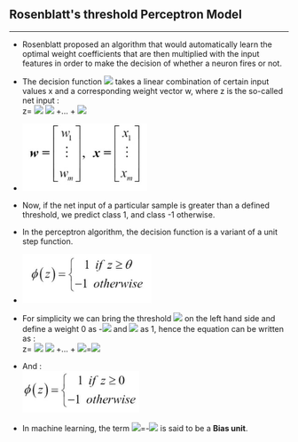 ## Rosenblatt's threshold Perceptron Model  
- - -

  * Rosenblatt proposed an algorithm that would automatically learn the optimal weight coefficients that are then multiplied with the input features in order to make the decision of whether a neuron fires or not.
  * The decision function <img src="http://latex.codecogs.com/svg.latex?\phi(z)" border="0"/> takes a linear combination of certain input values x and a corresponding weight vector w, where z is the so-called net input :
      <br>  z= <img src="http://latex.codecogs.com/svg.latex?w\textsubscript{1}x\textsubscript{1}" border="0"/> <img src="http://latex.codecogs.com/svg.latex?w\textsubscript{2}x\textsubscript{2}" border="0"/> +... + <img src="http://latex.codecogs.com/svg.latex?w\textsubscript{m}x\textsubscript{m}" border="0"/>

  * ![Vector Representation](https://github.com/shriawesome/MachineLearning/blob/master/Understanding%20Algorithms/Perceptron_AdaptiveLinearNeurons/imgs/vectors.png)

  * Now, if the net input of a particular sample is greater than a defined threshold, we predict class 1, and class -1 otherwise.
  * In the perceptron algorithm, the decision function is a variant of a unit step function.
  * ![Unit Step f'n](https://github.com/shriawesome/MachineLearning/blob/master/Understanding%20Algorithms/Perceptron_AdaptiveLinearNeurons/imgs/d_1.png)
  * For simplicity we can bring the threshold <img src="http://latex.codecogs.com/svg.latex?\theta" border="0"/> on the left hand side and define a weight 0 as -<img src="http://latex.codecogs.com/svg.latex?\theta" border="0"/> and <img src="http://latex.codecogs.com/svg.latex?\x\textsubscript{0}" border="0"/> as 1, hence the equation can be written as :
  <br> z= <img src="http://latex.codecogs.com/svg.latex?w\textsubscript{0}x\textsubscript{0}" border="0"/> <img src="http://latex.codecogs.com/svg.latex?w\textsubscript{1}x\textsubscript{1}" border="0"/> +... + <img src="http://latex.codecogs.com/svg.latex?w\textsubscript{m}x\textsubscript{m}" border="0"/>=<img src="http://latex.codecogs.com/svg.latex?w\textsupscript{T}x" border="0"/>
  * And :
  <br> ![Revised Decision F'n](https://github.com/shriawesome/MachineLearning/blob/master/Understanding%20Algorithms/Perceptron_AdaptiveLinearNeurons/imgs/d_1_1.png)
  * In machine learning, the term <img src="http://latex.codecogs.com/svg.latex?w\textsubscript{0}" border="0"/>=-<img src="http://latex.codecogs.com/svg.latex?\theta" border="0"/> is said to be a **Bias unit**.
